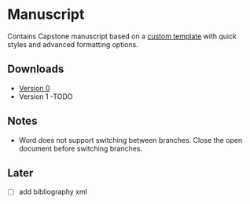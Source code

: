 # Manuscript

Contains Capstone manuscript based on a [custom template](https://github.com/BSIT-Caprock/Manuscript-Template) with quick styles and advanced formatting options. 


## Downloads

* [Version 0](https://github.com/BSIT-Caprock/Manuscript/raw/v0/Manuscript.docx)
* Version 1 -TODO

## Notes

* Word does not support switching between branches. Close the open document before switching branches.


## Later

- [ ] add bibliography xml
